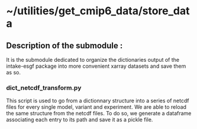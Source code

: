# ~/utilities/get_cmip6_data/store_data

## Description of the submodule :

It is the submodule dedicated to organize the dictionaries output of the intake-esgf package into more convenient xarray datasets and save them as so.

### dict_netcdf_transform.py

This script is used to go from a dictionnary structure into a series of netcdf files for every single model, variant and experiment. We are able to reload the same structure from the netcdf files. 
To do so, we generate a dataframe associating each entry to its path and save it as a pickle file.
